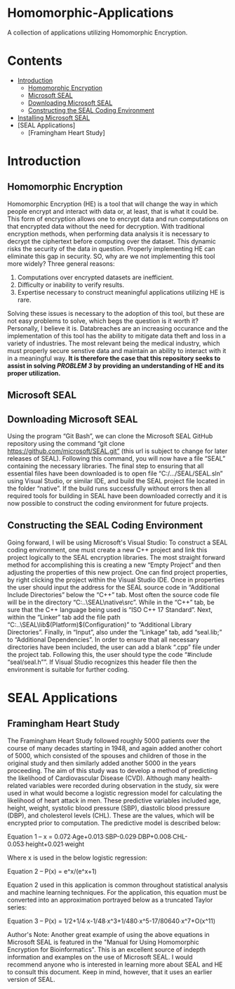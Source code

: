 # Homomorphic-Applications
A collection of applications utilizing Homomorphic Encryption.

# Contents
- [Introduction](#introduction)
  - [Homomorphic Encryption](#homomorphic-encryption)
  - [Microsoft SEAL](#microsoft-seal-1)
  - [Downloading Microsoft SEAL](#downloading-microsoft-seal)
  - [Constructing the SEAL Coding Environment](#constructing-the-seal-coding-environment)
- [Installing Microsoft SEAL](#installing-microsoft-seal)
- [SEAL Applications]
  - [Framingham Heart Study]
  
# Introduction

## Homomorphic Encryption
Homomorphic Encryption (HE) is a tool that will change the way in which people encrypt and interact with data 
or, at least, that is what it could be. This form of encryption allows one to encrypt data and run computations
on that encrypted data without the need for decryption. With traditional encryption methods, when performing data 
analysis it is necessary to decrypt the ciphertext before computing over the dataset. This dynamic risks the 
security of the data in question. Properly implementing HE can eliminate this gap in security. SO, why are we not
implementing this tool more widely? Three general reasons:

1. Computations over encrypted datasets are inefficient.
2. Difficulty or inability to verify results.
3. Expertise necessary to construct meaningful applications utilizing HE is rare.

Solving these issues is necessary to the adoption of this tool, but these are not easy problems to solve, which begs
the question is it worth it? Personally, I believe it is. Databreaches are an increasing occurance and the implementation
of this tool has the ability to mitigate data theft and loss in a variety of industries. The most relevant being the medical
industry, which must properly secure senstive data and maintain an ability to interact with it in a meaningful way. **It is
therefore the case that this repository seeks to assist in solving *PROBLEM 3* by providing an understanding of HE and its proper utilization.** 

## Microsoft SEAL

## Downloading Microsoft SEAL

Using the program “Git Bash”, we can clone the Microsoft SEAL GitHub repository using the command “git clone https://github.com/microsoft/SEAL.git” (this url is subject to change for later releases of SEAL). Following this command, you will now have a file “SEAL” containing the necessary libraries. The final step to ensuring that all essential files have been downloaded is to open file “C:/…/SEAL/SEAL.sln” using Visual Studio, or similar IDE, and build the SEAL project file located in the folder “native”. If the build runs successfully without errors then all required tools for building in SEAL have been downloaded correctly and it is now possible to construct the coding environment for future projects.

## Constructing the SEAL Coding Environment
Going forward, I will be using Microsoft's Visual Studio: To construct a SEAL coding environment, one must create a new C++ project and link this project logically to the SEAL encryption libraries. The most straight forward method for accomplishing this is creating a new “Empty Project” and then adjusting the properties of this new project. One can find project properties, by right clicking the project within the Visual Studio IDE. Once in properties the user should input the address for the SEAL source code in “Additional Include Directories” below the “C++” tab. Most often the source code file will be in the directory “C:\..\SEAL\native\src”. While in the “C++” tab, be sure that the C++ language being used is “ISO C++ 17 Standard”. Next, within the “Linker” tab add the file path “C:\..\SEAL\lib\$(Platform)\$(Configuration)” to “Additional Library Directories”. Finally, in “Input”, also under the “Linkage” tab, add “seal.lib;” to “Additional Dependencies”. In order to ensure that all necessary directories have been included, the user can add a blank “.cpp” file under the project tab. Following this, the user should type the code “#include “seal/seal.h””. If Visual Studio recognizes this header file then the environment is suitable for further coding.

# SEAL Applications

## Framingham Heart Study
The Framingham Heart Study followed roughly 5000 patients over the course of many decades starting in 1948, and again added another cohort of 5000, which consisted of the spouses and children of those in the original study and then similarly added another 5000 in the years proceeding. The aim of this study was to develop a method of predicting the likelihood of Cardiovascular Disease (CVD). Although many health-related variables were recorded during observation in the study, six were used in what would become a logistic regression model for calculating the likelihood of heart attack in men. These predictive variables included age, height, weight, systolic blood pressure (SBP), diastolic blood pressure (DBP), and cholesterol levels (CHL). These are the values, which will be encrypted prior to computation. The predictive model is described below:

Equation 1 – x = 0.072∙Age+0.013∙SBP-0.029∙DBP+0.008∙CHL-0.053∙height+0.021∙weight

Where x is used in the below logistic regression:

Equation 2 – P(x) =  e^x/(e^x+1)

Equation 2 used in this application is common throughout statistical analysis and machine learning techniques. For the application, this equation must be converted into an approximation portrayed below as a truncated Taylor series:

Equation 3 – P(x) = 1/2+1/4∙x-1/48∙x^3+1/480∙x^5-17/80640∙x^7+O(x^11)

Author's Note: Another great example of using the above equations in Microsoft SEAL is featured in the "Manual for Using Homomorphic Encryption for Bioinformatics". This is an excellent source of indepth information and examples on the use of Microsoft SEAL. I would recommend anyone who is interested in learning more about SEAL and HE to consult this document. Keep in mind, however, that it uses an earlier version of SEAL.






  
